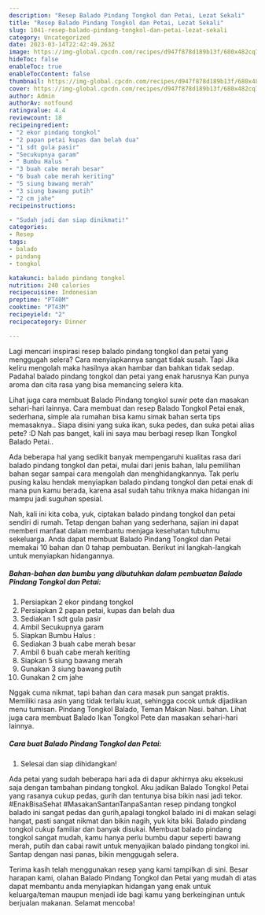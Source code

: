 ```yaml
---
description: "Resep Balado Pindang Tongkol dan Petai, Lezat Sekali"
title: "Resep Balado Pindang Tongkol dan Petai, Lezat Sekali"
slug: 1041-resep-balado-pindang-tongkol-dan-petai-lezat-sekali
category: Uncategorized
date: 2023-03-14T22:42:49.263Z
image: https://img-global.cpcdn.com/recipes/d947f878d189b13f/680x482cq70/balado-pindang-tongkol-dan-petai-foto-resep-utama.jpg
hideToc: false
enableToc: true
enableTocContent: false
thumbnail: https://img-global.cpcdn.com/recipes/d947f878d189b13f/680x482cq70/balado-pindang-tongkol-dan-petai-foto-resep-utama.jpg
cover: https://img-global.cpcdn.com/recipes/d947f878d189b13f/680x482cq70/balado-pindang-tongkol-dan-petai-foto-resep-utama.jpg
author: Admin
authorAv: notfound
ratingvalue: 4.4
reviewcount: 18
recipeingredient:
- "2 ekor pindang tongkol"
- "2 papan petai kupas dan belah dua"
- "1 sdt gula pasir"
- "Secukupnya garam"
- " Bumbu Halus "
- "3 buah cabe merah besar"
- "6 buah cabe merah keriting"
- "5 siung bawang merah"
- "3 siung bawang putih"
- "2 cm jahe"
recipeinstructions:

- "Sudah jadi dan siap dinikmati!"
categories:
- Resep
tags:
- balado
- pindang
- tongkol

katakunci: balado pindang tongkol 
nutrition: 240 calories
recipecuisine: Indonesian
preptime: "PT40M"
cooktime: "PT43M"
recipeyield: "2"
recipecategory: Dinner

---
```



Lagi mencari inspirasi resep balado pindang tongkol dan petai yang menggugah selera? Cara menyiapkannya sangat tidak susah. Tapi Jika keliru mengolah maka hasilnya akan hambar dan bahkan tidak sedap. Padahal balado pindang tongkol dan petai yang enak harusnya Kan punya aroma dan cita rasa yang bisa memancing selera kita.


Lihat juga cara membuat Balado Pindang tongkol suwir pete dan masakan sehari-hari lainnya. Cara membuat dan resep Balado Tongkol Petai enak, sederhana, simple ala rumahan bisa kamu simak bahan serta tips memasaknya.. Siapa disini yang suka ikan, suka pedes, dan suka petai alias pete? :D Nah pas banget, kali ini saya mau berbagi resep Ikan Tongkol Balado Petai..

Ada beberapa hal yang sedikit banyak mempengaruhi kualitas rasa dari balado pindang tongkol dan petai, mulai dari jenis bahan, lalu pemilihan bahan segar sampai cara mengolah dan menghidangkannya. Tak perlu pusing kalau hendak menyiapkan balado pindang tongkol dan petai enak di mana pun kamu berada, karena asal sudah tahu triknya maka hidangan ini mampu jadi suguhan spesial.


Nah, kali ini kita coba, yuk, ciptakan balado pindang tongkol dan petai sendiri di rumah. Tetap dengan bahan yang sederhana, sajian ini dapat memberi manfaat dalam membantu menjaga kesehatan tubuhmu sekeluarga. Anda dapat membuat Balado Pindang Tongkol dan Petai memakai 10 bahan dan 0 tahap pembuatan. Berikut ini langkah-langkah untuk menyiapkan hidangannya.

<!--inarticleads1-->

##### Bahan-bahan dan bumbu yang dibutuhkan dalam pembuatan Balado Pindang Tongkol dan Petai:

1. Persiapkan 2 ekor pindang tongkol
1. Persiapkan 2 papan petai, kupas dan belah dua
1. Sediakan 1 sdt gula pasir
1. Ambil Secukupnya garam
1. Siapkan  Bumbu Halus :
1. Sediakan 3 buah cabe merah besar
1. Ambil 6 buah cabe merah keriting
1. Siapkan 5 siung bawang merah
1. Gunakan 3 siung bawang putih
1. Gunakan 2 cm jahe


Nggak cuma nikmat, tapi bahan dan cara masak pun sangat praktis. Memiliki rasa asin yang tidak terlalu kuat, sehingga cocok untuk dijadikan menu tumisan. Pindang Tongkol Balado, Teman Makan Nasi. bahan. Lihat juga cara membuat Balado Ikan Tongkol Pete dan masakan sehari-hari lainnya. 

<!--inarticleads2-->

##### Cara buat Balado Pindang Tongkol dan Petai:


1. Selesai dan siap dihidangkan!

Ada petai yang sudah beberapa hari ada di dapur akhirnya aku eksekusi saja dengan tambahan pindang tongkol. Aku jadikan Balado Tongkol Petai yang rasanya cukup pedas, gurih dan tentunya bisa bikin nasi jadi tekor. #EnakBisaSehat #MasakanSantanTanpaSantan resep pindang tongkol balado ini sangat pedas dan gurih,apalagi tongkol balado ini di makan selagi hangat, pasti sangat nikmat dan bikin nagih, yuk kita biki. Balado pindang tongkol cukup familiar dan banyak disukai. Membuat balado pindang tongkol sangat mudah, kamu hanya perlu bumbu dapur seperti bawang merah, putih dan cabai rawit untuk menyajikan balado pindang tongkol ini. Santap dengan nasi panas, bikin menggugah selera. 

Terima kasih telah menggunakan resep yang kami tampilkan di sini. Besar harapan kami, olahan Balado Pindang Tongkol dan Petai yang mudah di atas dapat membantu anda menyiapkan hidangan yang enak untuk keluarga/teman maupun menjadi ide bagi kamu yang berkeinginan untuk berjualan makanan. Selamat mencoba!
